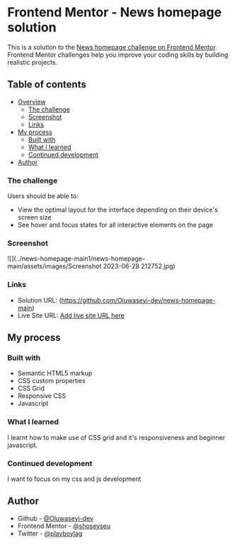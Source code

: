 # Frontend Mentor - News homepage solution

This is a solution to the [News homepage challenge on Frontend Mentor](https://www.frontendmentor.io/challenges/news-homepage-H6SWTa1MFl). Frontend Mentor challenges help you improve your coding skills by building realistic projects. 

## Table of contents

- [Overview](#overview)
  - [The challenge](#the-challenge)
  - [Screenshot](#screenshot)
  - [Links](#links)
- [My process](#my-process)
  - [Built with](#built-with)
  - [What I learned](#what-i-learned)
  - [Continued development](#continued-development)
- [Author](#author)

### The challenge

Users should be able to:

- View the optimal layout for the interface depending on their device's screen size
- See hover and focus states for all interactive elements on the page

### Screenshot

![](../news-homepage-main1/news-homepage-main/assets/images/Screenshot 2023-06-28 212752.jpg)


### Links

- Solution URL: (https://github.com/Oluwaseyi-dev/news-homepage-main)
- Live Site URL: [Add live site URL here](https://your-live-site-url.com)

## My process

### Built with

- Semantic HTML5 markup
- CSS custom properties
- CSS Grid
- Responsive CSS
- Javascript


### What I learned

I learnt how to make use of CSS grid and it's responsiveness and beginner javascript. 


### Continued development
I want to focus on my css and js development



## Author
- Github - [@Oluwaseyi-dev](https://github.com/Oluwaseyi-dev)
- Frontend Mentor - [@shoseyseu](https://www.frontendmentor.io/profile/shoseyseu)
- Twitter - [@playboylag](https://www.twitter.com/playboylag)
